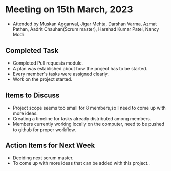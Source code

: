 # Meeting on 15th March, 2023

- Attended by Muskan Aggarwal, Jigar Mehta, Darshan Varma, Azmat Pathan, Aadrit Chauhan(Scrum master), Harshad Kumar Patel, Nancy Modi

## Completed Task

- Completed Pull requests module.
- A plan was established about how the project has to be started.
- Every member's tasks were assigned clearly.
- Work on the project started.

## Items to Discuss

- Project scope seems too small for 8 members,so I need to come up with more ideas.
- Creating a timeline for tasks already distributed among members.
- Members currently working locally on the computer, need to be pushed to github for proper workflow. 

## Action Items for Next Week

- Deciding next scrum master.
- To come up with more ideas that can be added with this project..

